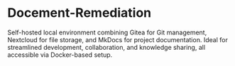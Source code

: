 # Docement-Remediation
Self-hosted local environment combining Gitea for Git management, Nextcloud for file storage, and MkDocs for project documentation. Ideal for streamlined development, collaboration, and knowledge sharing, all accessible via Docker-based setup.

